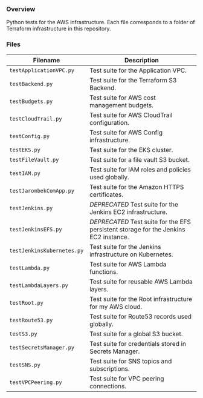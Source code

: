 ### Overview

Python tests for the AWS infrastructure.  Each file corresponds to a folder of Terraform infrastructure in this 
repository.

### Files

| Filename                   | Description                                                                          |
|----------------------------|--------------------------------------------------------------------------------------|
| `testApplicationVPC.py`    | Test suite for the Application VPC.                                                  |
| `testBackend.py`           | Test suite for the Terraform S3 Backend.                                             |
| `testBudgets.py`           | Test suite for AWS cost management budgets.                                          |
| `testCloudTrail.py`        | Test suite for AWS CloudTrail configuration.                                         |
| `testConfig.py`            | Test suite for AWS Config infrastructure.                                            |
| `testEKS.py`               | Test suite for the EKS cluster.                                                      |
| `testFileVault.py`         | Test suite for a file vault S3 bucket.                                               |
| `testIAM.py`               | Test suite for IAM roles and policies used globally.                                 |
| `testJarombekComApp.py`    | Test suite for the Amazon HTTPS certificates.                                        |
| `testJenkins.py`           | *DEPRECATED* Test suite for the Jenkins EC2 infrastructure.                          |
| `testJenkinsEFS.py`        | *DEPRECATED* Test suite for the EFS persistent storage for the Jenkins EC2 instance. |
| `testJenkinsKubernetes.py` | Test suite for the Jenkins infrastructure on Kubernetes.                             |
| `testLambda.py`            | Test suite for AWS Lambda functions.                                                 |
| `testLambdaLayers.py`      | Test suite for reusable AWS Lambda layers.                                           |
| `testRoot.py`              | Test suite for the Root infrastructure for my AWS cloud.                             |
| `testRoute53.py`           | Test suite for Route53 records used globally.                                        |
| `testS3.py`                | Test suite for a global S3 bucket.                                                   |
| `testSecretsManager.py`    | Test suite for credentials stored in Secrets Manager.                                |
| `testSNS.py`               | Test suite for SNS topics and subscriptions.                                         |
| `testVPCPeering.py`        | Test suite for VPC peering connections.                                              |